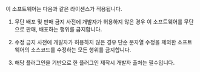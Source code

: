 이 소프트웨어는 다음과 같은 라이센스가 적용됩니다.

1. 무단 배포 및 판매 금지 사전에 개발자가 허용하지 않은 경우 이 소프트웨어를 무단으로 판매, 배포하는 행위를 금지합니다.

2. 수정 금지 사전에 개발자가 허용하지 않은 경우 단순 문자열 수정을 제외한 소프트웨어의 소스코드를 수정하는 모든 행위를 금지합니다.

3. 해당 플러그인을 기반으로 한 플러그인 제작시 개발자 출처는 필수입니다.
